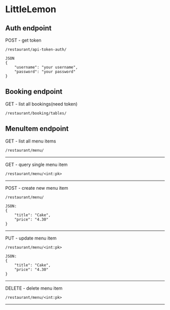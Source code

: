 # LittleLemon
## Auth endpoint
POST - get token
```
/restaurant/api-token-auth/

JSON
{
	"username": "your username",
	"password": "your password"
}
```
## Booking endpoint
GET - list all bookings(need token)
```
/restaurant/booking/tables/
```
## MenuItem endpoint
GET - list all menu items
```
/restaurant/menu/
```
---
GET - query single menu item
```
/restaurant/menu/<int:pk>
```
---
POST - create new menu item
```
/restaurant/menu/

JSON:
{
	"title": "Cake",
	"price": "4.30"
}
```
---
PUT - update menu item
```
/restaurant/menu/<int:pk>

JSON:
{
	"title": "Cake",
	"price": "4.30"
}
```
---
DELETE - delete menu item
```
/restaurant/menu/<int:pk>
```
---